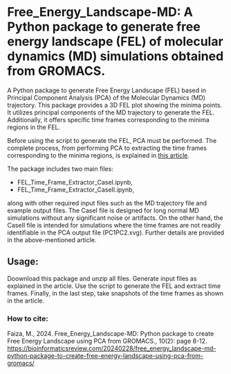 # Free_Energy_Landscape-MD: A Python package to generate free energy landscape (FEL) of molecular dynamics (MD) simulations obtained from GROMACS.

A Python package to generate Free Energy Landscape (FEL) based in Principal Component Analysis (PCA) of the Molecular Dynamics (MD) trajectory.
This package provides a 3D FEL plot showing the minima points. It utilizes principal components of the MD trajectory to generate the FEL. Additionally, it offers specific time frames corresponding to the minima regions in the FEL.

Before using the script to generate the FEL, PCA must be performed. The complete process, from performing PCA to extracting the time frames corresponding to the minima regions, is explained in [this article](). 

The package includes two main files:

+ FEL_Time_Frame_Extractor_CaseI.ipynb,
+ FEL_Time_Frame_Extractor_CaseII.ipynb,

along with other required input files such as the MD trajectory file and example output files. The CaseI file is designed for long normal MD simulations without any significant noise or artifacts. On the other hand, the CaseII file is intended for simulations where the time frames are not readily identifiable in the PCA output file (PC1PC2.xvg). Further details are provided in the above-mentioned article.

## Usage:
Doownload this package and unzip all files. Generate input files as explained in the article. Use the script to generate the FEL and extract time frames. Finally, in the last step, take snapshots of the time frames as shown in the article.

### How to cite:
Faiza, M., 2024. Free_Energy_Landscape-MD: Python package to create Free Energy Landscape using PCA from GROMACS., 10(2): page 8-12. https://bioinformaticsreview.com/20240228/free_energy_landscape-md-python-package-to-create-free-energy-landscape-using-pca-from-gromacs/